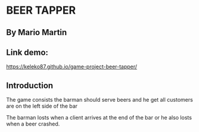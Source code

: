 # BEER TAPPER

## By Mario Martin

## Link demo:  

  https://keleko87.github.io/game-project-beer-tapper/

## Introduction

The game consists the barman should serve beers and he get all customers are on the left side of the bar

The barman losts when a client arrives at the end of the bar or he also losts when a beer crashed.
